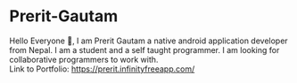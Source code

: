 # Prerit-Gautam
Hello Everyone :wave:, I am Prerit Gautam a native android application developer from Nepal. I am a student and a self taught programmer. I am looking for collaborative programmers to work with.
<br>
Link to Portfolio: https://prerit.infinityfreeapp.com/



